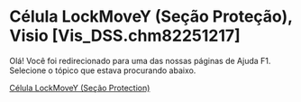 
# Célula LockMoveY (Seção Proteção), Visio [Vis_DSS.chm82251217]

Olá! Você foi redirecionado para uma das nossas páginas de Ajuda F1. Selecione o tópico que estava procurando abaixo.

[Célula LockMoveY (Seção Protection)](http://msdn.microsoft.com/library/4ed8cab4-112a-e96a-f4e3-02490a6f87fa%28Office.15%29.aspx)
